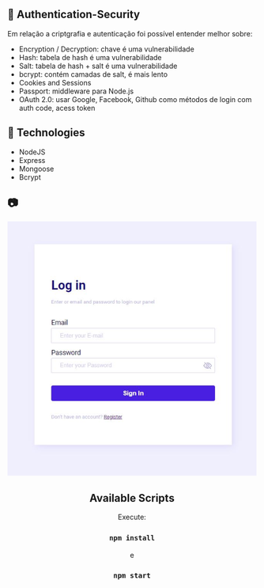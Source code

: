 ## 📁 Authentication-Security

Em relação a criptgrafia e autenticação foi possível entender melhor sobre:
- Encryption / Decryption: chave é uma vulnerabilidade
- Hash: tabela de hash é uma vulnerabilidade
- Salt: tabela de hash + salt é uma vulnerabilidade
- bcrypt: contém camadas de salt, é mais lento
- Cookies and Sessions
- Passport: middleware para Node.js
- OAuth 2.0: usar Google, Facebook, Github como métodos de login com auth code, acess token

## :rocket: Technologies
- NodeJS
- Express
- Mongoose
- Bcrypt
## :camera: 
<div align="center">
    <img src="login.jpg">
<div>

## Available Scripts
Execute:
### `npm install`
e
### `npm start`